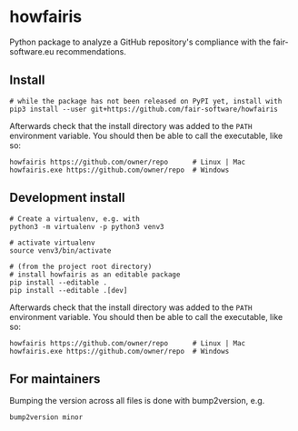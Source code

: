 # howfairis

Python package to analyze a GitHub repository's compliance with the fair-software.eu recommendations.


## Install

```shell
# while the package has not been released on PyPI yet, install with
pip3 install --user git+https://github.com/fair-software/howfairis
```

Afterwards check that the install directory was added to the 
``PATH`` environment variable. You should then be able to call the 
executable, like so:

```shell
howfairis https://github.com/owner/repo      # Linux | Mac
howfairis.exe https://github.com/owner/repo  # Windows
```

## Development install

```shell
# Create a virtualenv, e.g. with
python3 -m virtualenv -p python3 venv3

# activate virtualenv
source venv3/bin/activate

# (from the project root directory)
# install howfairis as an editable package
pip install --editable .
pip install --editable .[dev]
```

Afterwards check that the install directory was added to the 
``PATH`` environment variable. You should then be able to call the 
executable, like so:

```shell
howfairis https://github.com/owner/repo      # Linux | Mac
howfairis.exe https://github.com/owner/repo  # Windows
```


## For maintainers


Bumping the version across all files is done with bump2version, e.g.

```shell
bump2version minor
```
